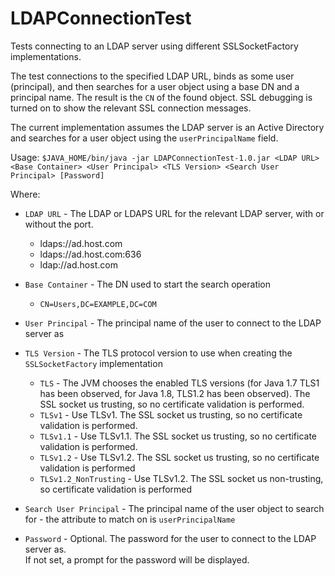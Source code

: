 # LDAPConnectionTest
Tests connecting to an LDAP server using different SSLSocketFactory implementations.

The test connections to the specified LDAP URL, binds as some user (principal), and then 
searches for a user object using a base DN and a principal name. The result is the `CN` of 
the found object. SSL debugging is turned on to show the relevant SSL connection messages. 
  
The current implementation assumes the LDAP server is an Active Directory and searches for 
a user object using the `userPrincipalName` field.  

Usage:
 `$JAVA_HOME/bin/java -jar LDAPConnectionTest-1.0.jar <LDAP URL> <Base Container> <User Principal> <TLS Version> <Search User Principal> [Password]`
 
 Where: 
 
 * `LDAP URL` - The LDAP or LDAPS URL for the relevant LDAP server, with or without the port.
   * ldaps://ad.host.com
   * ldaps://ad.host.com:636
   * ldap://ad.host.com
 
 * `Base Container` - The DN used to start the search operation
   * `CN=Users,DC=EXAMPLE,DC=COM`
 
 * `User Principal` - The principal name of the user to connect to the LDAP server as
 
 * `TLS Version` - The TLS protocol version to use when creating the `SSLSocketFactory` implementation
   * `TLS` - The JVM chooses the enabled TLS versions (for Java 1.7 TLS1 has been observed, for Java 1.8, TLS1.2 has been observed). 
   The SSL socket us trusting, so no certificate validation is performed. 
   * `TLSv1` - Use TLSv1. The SSL socket us trusting, so no certificate validation is performed.
   * `TLSv1.1` - Use TLSv1.1. The SSL socket us trusting, so no certificate validation is performed.
   * `TLSv1.2` - Use TLSv1.2. The SSL socket us trusting, so no certificate validation is performed
   * `TLSv1.2_NonTrusting` - Use TLSv1.2. The SSL socket us non-trusting, so certificate validation is performed
  
 * `Search User Principal` - The principal name of the user object to search for - 
 the attribute to match on is `userPrincipalName`
 
 * `Password` - Optional. The password for the user to connect to the LDAP server as.  
 If not set, a prompt for the password will be displayed. 
 
 